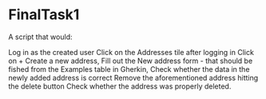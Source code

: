 # FinalTask1

A script that would:

Log in as the created user
Click on the Addresses tile after logging in
Click on + Create a new address,
Fill out the New address form - that should be fished from the Examples table in Gherkin,
Check whether the data in the newly added address is correct
Remove the aforementioned address hitting the delete button
Check whether the address was properly deleted.
